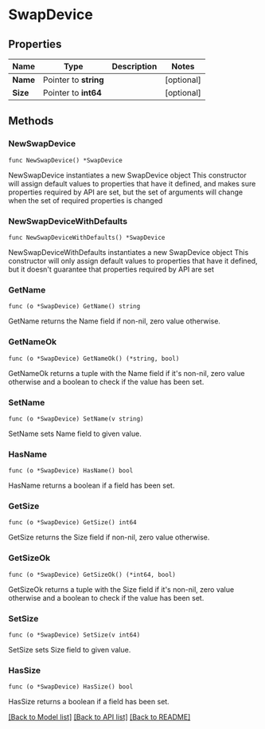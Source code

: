 # SwapDevice

## Properties

Name | Type | Description | Notes
------------ | ------------- | ------------- | -------------
**Name** | Pointer to **string** |  | [optional] 
**Size** | Pointer to **int64** |  | [optional] 

## Methods

### NewSwapDevice

`func NewSwapDevice() *SwapDevice`

NewSwapDevice instantiates a new SwapDevice object
This constructor will assign default values to properties that have it defined,
and makes sure properties required by API are set, but the set of arguments
will change when the set of required properties is changed

### NewSwapDeviceWithDefaults

`func NewSwapDeviceWithDefaults() *SwapDevice`

NewSwapDeviceWithDefaults instantiates a new SwapDevice object
This constructor will only assign default values to properties that have it defined,
but it doesn't guarantee that properties required by API are set

### GetName

`func (o *SwapDevice) GetName() string`

GetName returns the Name field if non-nil, zero value otherwise.

### GetNameOk

`func (o *SwapDevice) GetNameOk() (*string, bool)`

GetNameOk returns a tuple with the Name field if it's non-nil, zero value otherwise
and a boolean to check if the value has been set.

### SetName

`func (o *SwapDevice) SetName(v string)`

SetName sets Name field to given value.

### HasName

`func (o *SwapDevice) HasName() bool`

HasName returns a boolean if a field has been set.

### GetSize

`func (o *SwapDevice) GetSize() int64`

GetSize returns the Size field if non-nil, zero value otherwise.

### GetSizeOk

`func (o *SwapDevice) GetSizeOk() (*int64, bool)`

GetSizeOk returns a tuple with the Size field if it's non-nil, zero value otherwise
and a boolean to check if the value has been set.

### SetSize

`func (o *SwapDevice) SetSize(v int64)`

SetSize sets Size field to given value.

### HasSize

`func (o *SwapDevice) HasSize() bool`

HasSize returns a boolean if a field has been set.


[[Back to Model list]](../README.md#documentation-for-models) [[Back to API list]](../README.md#documentation-for-api-endpoints) [[Back to README]](../README.md)


